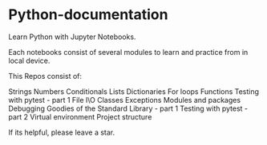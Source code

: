 # Python-documentation
Learn Python with Jupyter Notebooks.

Each notebooks consist of several modules to learn and practice from in local device.

This Repos consist of:

Strings
Numbers 
Conditionals
Lists 
Dictionaries
For loops
Functions
Testing with pytest - part 1
File I\O 
Classes Exceptions
Modules and packages
Debugging
Goodies of the Standard Library - part 1 
Testing with pytest - part 2 
Virtual environment
Project structure 

If its helpful, please leave a star.
